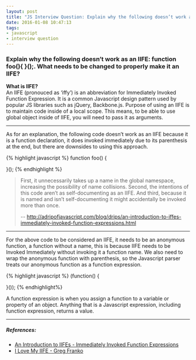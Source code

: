```yaml
---
layout: post
title: "JS Interview Question: Explain why the following doesn’t work as an IIFE"
date: 2016-01-08 10:47:13
tags:
- javascript
- interview question
---
```


### Explain why the following doesn’t work as an IIFE: function foo(){ }();. What needs to be changed to properly make it an IIFE?

**What is IIFE?** <br>
An IIFE (pronouced as ‘iffy’) is an abbreviation for Immediately Invoked Function Expression. It is a common Javascript design pattern used by popular JS libraries such as jQuery, Backbone.js. Purpose of using an IIFE is to maintain code inside of a local scope. This means, to be able to use global object inside of IIFE, you will need to pass it as arguments.

-----

As for an explanation, the following code doesn’t work as an IIFE because it is a function declaration, it does invoked immediately due to its parenthesis at the end, but there are downsides to using this approach.

{% highlight javascript %}
function foo() {
  
}();
{% endhighlight %}

> First, it unnecessarily takes up a name in the global namespace, increasing the possibility of name collisions. Second, the intentions of this code aren’t as self-documenting as an IIFE. And third, because it is named and isn’t self-documenting it might accidentally be invoked more than once.
>
> -- http://adripofjavascript.com/blog/drips/an-introduction-to-iffes-immediately-invoked-function-expressions.html

-----

For the above code to be considered an IIFE, it needs to be an anonymous function, a function without a name, this is because IIFE needs to be Invoked Immediately without invoking it a function name. We also need to wrap the anonymous function with parenthesis, so the Javascript parser treats our anonymous function as a function expression.

{% highlight javascript %}
(function() {
  
}());
{% endhighlight%}

A function expression is when you assign a function to a variable or property of an object. Anything that is a Javascript expression, including function expression, returns a value.


-----

##### **References:**

- [An Introduction to IIFEs - Immediately Invoked Function Expressions](http://adripofjavascript.com/blog/drips/an-introduction-to-iffes-immediately-invoked-function-expressions.html)
- [I Love My IIFE - Greg Franko](http://gregfranko.com/blog/i-love-my-iife/)
